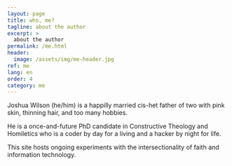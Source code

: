 ```yaml
---
layout: page
title: who, me?
tagline: about the author
excerpt: >
  about the author
permalink: /me.html
header:
  image: /assets/img/me-header.jpg
ref: me
lang: en
order: 4
category: me
---
```


Joshua Wilson (he/him) is a happilly married cis-het father of two with pink skin, thinning hair, and too many hobbies.

He is a once-and-future PhD candidate in Constructive Theology and Homiletics who is a coder by day for a living and a hacker by night for life.

This site hosts ongoing experiments with the intersectionality of faith and information technology.
